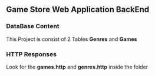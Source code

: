 ## Game Store Web Application BackEnd

### DataBase Content
This Project is consist of 2 Tables **Genres** and **Games**

### HTTP Responses
Look for the **games.http** and **genres.http** inside the folder